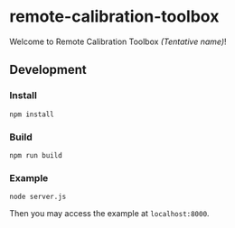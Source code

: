 # remote-calibration-toolbox

Welcome to Remote Calibration Toolbox _(Tentative name)_!

## Development

### Install

```
npm install
```

### Build

```
npm run build
```

### Example

```
node server.js
```

Then you may access the example at `localhost:8000`.

